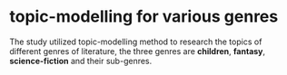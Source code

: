 # topic-modelling for various genres
The study utilized topic-modelling method to research the topics of different genres of literature, the three genres are **children**, **fantasy**, **science-fiction** and their sub-genres. 
